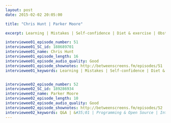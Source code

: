 ```yaml
---
layout: post
date: 2015-02-02 20:05:00

title: "Chris Hunt | Parker Moore"

excerpt: Learning | Mistakes | Self-confidence | Diet & exercise | Obstacles | Pair programming | Newbies | Memorization techniques | Mind || Q&A | &#35;01 | Programming & Open Source | Introduction | Coding setup | Routine | Learning & stumbling | Frameworks & Languages | Procrastination | Hiking

interviewee01_episode_number: 51
interviewee01_SC_id: 188689701
interviewee01_name: Chris Hunt
interviewee01_episode_length: 16
interviewee01_episode_audio_quality: Good
interviewee01_episode_shownotes: http://betweenscreens.fm/episodes/51
interviewee01_keywords: Learning | Mistakes | Self-confidence | Diet & exercise | Obstacles | Pair programming | Newbies | Memorization techniques | Mind


interviewee02_episode_number: 52
interviewee02_SC_id: 189286934
interviewee02_name: Parker Moore
interviewee02_episode_length: 10
interviewee02_episode_audio_quality: Good
interviewee02_episode_shownotes: http://betweenscreens.fm/episodes/52
interviewee02_keywords: Q&A | &#35;01 | Programming & Open Source | Introduction | Coding setup | Routine | Learning & stumbling | Frameworks & Languages | Procrastination | Hiking                                                                 
---
```

